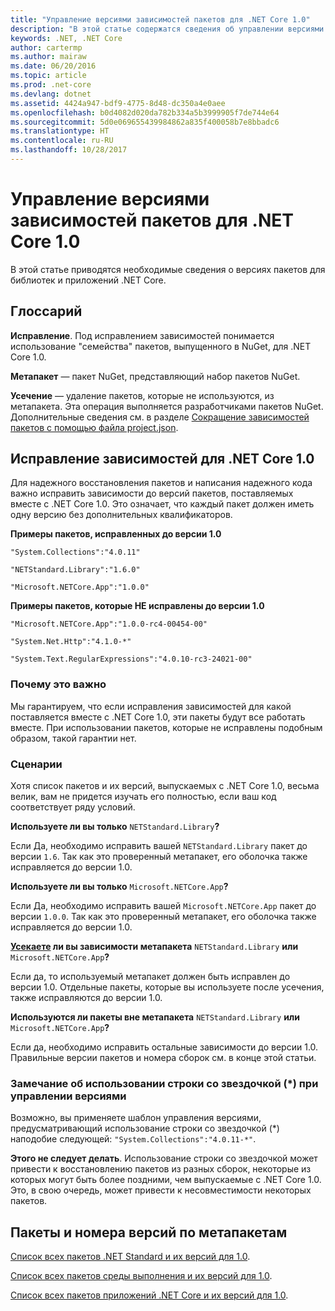 ```yaml
---
title: "Управление версиями зависимостей пакетов для .NET Core 1.0"
description: "В этой статье содержатся сведения об управлении версиями зависимостей пакетов для библиотек и приложений .NET Core."
keywords: .NET, .NET Core
author: cartermp
ms.author: mairaw
ms.date: 06/20/2016
ms.topic: article
ms.prod: .net-core
ms.devlang: dotnet
ms.assetid: 4424a947-bdf9-4775-8d48-dc350a4e0aee
ms.openlocfilehash: b0d4082d020da782b334a5b3999905f7de744e64
ms.sourcegitcommit: 5d0e069655439984862a835f400058b7e8bbadc6
ms.translationtype: HT
ms.contentlocale: ru-RU
ms.lasthandoff: 10/28/2017
---
```

# <a name="how-to-manage-package-dependency-versions-for-net-core-10"></a>Управление версиями зависимостей пакетов для .NET Core 1.0

В этой статье приводятся необходимые сведения о версиях пакетов для библиотек и приложений .NET Core.

## <a name="glossary"></a>Глоссарий

**Исправление**. Под исправлением зависимостей понимается использование "семейства" пакетов, выпущенного в NuGet, для .NET Core 1.0.

**Метапакет** — пакет NuGet, представляющий набор пакетов NuGet.

**Усечение** — удаление пакетов, которые не используются, из метапакета.  Эта операция выполняется разработчиками пакетов NuGet.  Дополнительные сведения см. в разделе [Сокращение зависимостей пакетов с помощью файла project.json](../deploying/reducing-dependencies.md). 

## <a name="fix-your-dependencies-to-net-core-10"></a>Исправление зависимостей для .NET Core 1.0

Для надежного восстановления пакетов и написания надежного кода важно исправить зависимости до версий пакетов, поставляемых вместе с .NET Core 1.0.  Это означает, что каждый пакет должен иметь одну версию без дополнительных квалификаторов.

**Примеры пакетов, исправленных до версии 1.0**

`"System.Collections":"4.0.11"`

`"NETStandard.Library":"1.6.0"`

`"Microsoft.NETCore.App":"1.0.0"`

**Примеры пакетов, которые НЕ исправлены до версии 1.0**

`"Microsoft.NETCore.App":"1.0.0-rc4-00454-00"`

`"System.Net.Http":"4.1.0-*"`

`"System.Text.RegularExpressions":"4.0.10-rc3-24021-00"`

### <a name="why-does-this-matter"></a>Почему это важно

Мы гарантируем, что если исправления зависимостей для какой поставляется вместе с .NET Core 1.0, эти пакеты будут все работать вместе. При использовании пакетов, которые не исправлены подобным образом, такой гарантии нет.

### <a name="scenarios"></a>Сценарии

Хотя список пакетов и их версий, выпускаемых с .NET Core 1.0, весьма велик, вам не придется изучать его полностью, если ваш код соответствует ряду условий.

**Используете ли вы только** `NETStandard.Library`**?**

Если Да, необходимо исправить вашей `NETStandard.Library` пакет до версии `1.6`.  Так как это проверенный метапакет, его оболочка также исправляется до версии 1.0.

**Используете ли вы только** `Microsoft.NETCore.App`**?**

Если Да, необходимо исправить вашей `Microsoft.NETCore.App` пакет до версии `1.0.0`.  Так как это проверенный метапакет, его оболочка также исправляется до версии 1.0.

**[Усекаете](../deploying/reducing-dependencies.md) ли вы зависимости метапакета** `NETStandard.Library` **или** `Microsoft.NETCore.App`**?**

Если да, то используемый метапакет должен быть исправлен до версии 1.0.  Отдельные пакеты, которые вы используете после усечения, также исправляются до версии 1.0.

**Используются ли пакеты вне метапакета** `NETStandard.Library` **или** `Microsoft.NETCore.App`**?**

Если да, необходимо исправить остальные зависимости до версии 1.0.  Правильные версии пакетов и номера сборок см. в конце этой статьи.

### <a name="a-note-on-using-a-splat-string--when-versioning"></a>Замечание об использовании строки со звездочкой (\*) при управлении версиями

Возможно, вы применяете шаблон управления версиями, предусматривающий использование строки со звездочкой (\*) наподобие следующей: `"System.Collections":"4.0.11-*"`.

**Этого не следует делать**.  Использование строки со звездочкой может привести к восстановлению пакетов из разных сборок, некоторые из которых могут быть более поздними, чем выпускаемые с .NET Core 1.0.  Это, в свою очередь, может привести к несовместимости некоторых пакетов.

## <a name="packages-and-version-numbers-organized-by-metapackage"></a>Пакеты и номера версий по метапакетам

[Список всех пакетов .NET Standard и их версий для 1.0](https://github.com/dotnet/versions/blob/master/build-info/dotnet/corefx/release/1.0.0/Latest_Packages.txt).

[Список всех пакетов среды выполнения и их версий для 1.0](https://github.com/dotnet/versions/blob/master/build-info/dotnet/coreclr/release/1.0.0/LKG_Packages.txt).

[Список всех пакетов приложений .NET Core и их версий для 1.0](https://github.com/dotnet/versions/blob/master/build-info/dotnet/core-setup/release/1.0.0/Latest_Packages.txt).
